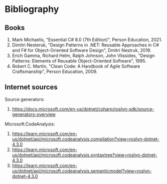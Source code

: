 # Bibliography

## Books

 1. Mark Michaelis, "Essential C# 8.0 (7th Edition)", Person Education, 2021.
 2. Dimitri Nesteruk, "Design Patterns in .NET: Reusable Approaches in C# and F# for Object-Oriented Software Design", Dmitri Nestruk, 2019.
 3. Erich Gamma, Richard Helm, Ralph Johnson, John Vlissides, "Design Patterns: Elements of Reusable Object-Oriented Software", 1995.
 4. Robert C. Martin, "Clean Code: A Handbook of Agile Software Craftsmanship", Person Education, 2009.


## Internet sources

Source generators:
1. https://docs.microsoft.com/en-us/dotnet/csharp/roslyn-sdk/source-generators-overview

Microsoft.CodeAnalysis:
1. https://learn.microsoft.com/en-us/dotnet/api/microsoft.codeanalysis.compilation?view=roslyn-dotnet-4.3.0
2. https://learn.microsoft.com/en-us/dotnet/api/microsoft.codeanalysis.syntaxtree?view=roslyn-dotnet-4.3.0
3. https://learn.microsoft.com/en-us/dotnet/api/microsoft.codeanalysis.semanticmodel?view=roslyn-dotnet-4.3.0
